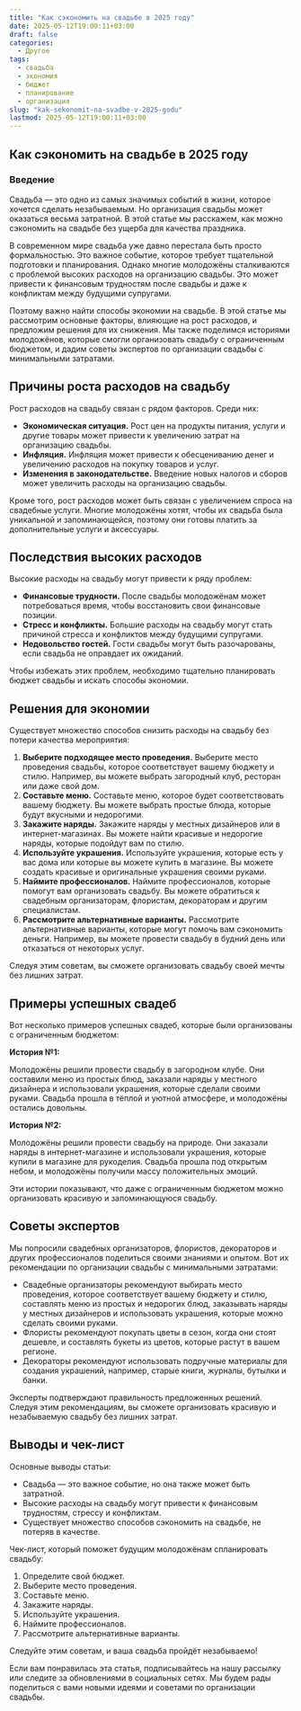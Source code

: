 ```yaml
---
title: "Как сэкономить на свадьбе в 2025 году"
date: 2025-05-12T19:00:11+03:00
draft: false
categories:
  - Другое
tags:
  - свадьба
  - экономия
  - бюджет
  - планирование
  - организация
slug: "kak-sekonomit-na-svadbe-v-2025-godu"
lastmod: 2025-05-12T19:00:11+03:00
---
```


## Как сэкономить на свадьбе в 2025 году ##

### Введение

Свадьба — это одно из самых значимых событий в жизни, которое хочется сделать незабываемым. Но организация свадьбы может оказаться весьма затратной. В этой статье мы расскажем, как можно сэкономить на свадьбе без ущерба для качества праздника.

В современном мире свадьба уже давно перестала быть просто формальностью. Это важное событие, которое требует тщательной подготовки и планирования. Однако многие молодожёны сталкиваются с проблемой высоких расходов на организацию свадьбы. Это может привести к финансовым трудностям после свадьбы и даже к конфликтам между будущими супругами.

Поэтому важно найти способы экономии на свадьбе. В этой статье мы рассмотрим основные факторы, влияющие на рост расходов, и предложим решения для их снижения. Мы также поделимся историями молодожёнов, которые смогли организовать свадьбу с ограниченным бюджетом, и дадим советы экспертов по организации свадьбы с минимальными затратами.

## Причины роста расходов на свадьбу

Рост расходов на свадьбу связан с рядом факторов. Среди них:

* **Экономическая ситуация.** Рост цен на продукты питания, услуги и другие товары может привести к увеличению затрат на организацию свадьбы.
* **Инфляция.** Инфляция может привести к обесцениванию денег и увеличению расходов на покупку товаров и услуг.
* **Изменения в законодательстве.** Введение новых налогов и сборов может увеличить расходы на организацию свадьбы.

Кроме того, рост расходов может быть связан с увеличением спроса на свадебные услуги. Многие молодожёны хотят, чтобы их свадьба была уникальной и запоминающейся, поэтому они готовы платить за дополнительные услуги и аксессуары.

## Последствия высоких расходов

Высокие расходы на свадьбу могут привести к ряду проблем:

* **Финансовые трудности.** После свадьбы молодожёнам может потребоваться время, чтобы восстановить свои финансовые позиции.
* **Стресс и конфликты.** Большие расходы на свадьбу могут стать причиной стресса и конфликтов между будущими супругами.
* **Недовольство гостей.** Гости свадьбы могут быть разочарованы, если свадьба не оправдает их ожиданий.

Чтобы избежать этих проблем, необходимо тщательно планировать бюджет свадьбы и искать способы экономии.

## Решения для экономии

Существует множество способов снизить расходы на свадьбу без потери качества мероприятия:

1. **Выберите подходящее место проведения.** Выберите место проведения свадьбы, которое соответствует вашему бюджету и стилю. Например, вы можете выбрать загородный клуб, ресторан или даже свой дом.
2. **Составьте меню.** Составьте меню, которое будет соответствовать вашему бюджету. Вы можете выбрать простые блюда, которые будут вкусными и недорогими.
3. **Закажите наряды.** Закажите наряды у местных дизайнеров или в интернет-магазинах. Вы можете найти красивые и недорогие наряды, которые подойдут вам по стилю.
4. **Используйте украшения.** Используйте украшения, которые есть у вас дома или которые вы можете купить в магазине. Вы можете создать красивые и оригинальные украшения своими руками.
5. **Наймите профессионалов.** Наймите профессионалов, которые помогут вам организовать свадьбу. Вы можете обратиться к свадебным организаторам, флористам, декораторам и другим специалистам.
6. **Рассмотрите альтернативные варианты.** Рассмотрите альтернативные варианты, которые могут помочь вам сэкономить деньги. Например, вы можете провести свадьбу в будний день или отказаться от некоторых услуг.

Следуя этим советам, вы сможете организовать свадьбу своей мечты без лишних затрат.

## Примеры успешных свадеб

Вот несколько примеров успешных свадеб, которые были организованы с ограниченным бюджетом:

**История №1:**

Молодожёны решили провести свадьбу в загородном клубе. Они составили меню из простых блюд, заказали наряды у местного дизайнера и использовали украшения, которые сделали своими руками. Свадьба прошла в тёплой и уютной атмосфере, и молодожёны остались довольны.

**История №2:**

Молодожёны решили провести свадьбу на природе. Они заказали наряды в интернет-магазине и использовали украшения, которые купили в магазине для рукоделия. Свадьба прошла под открытым небом, и молодожёны получили массу положительных эмоций.

Эти истории показывают, что даже с ограниченным бюджетом можно организовать красивую и запоминающуюся свадьбу.

## Советы экспертов

Мы попросили свадебных организаторов, флористов, декораторов и других профессионалов поделиться своими знаниями и опытом. Вот их рекомендации по организации свадьбы с минимальными затратами:

* Свадебные организаторы рекомендуют выбирать место проведения, которое соответствует вашему бюджету и стилю, составлять меню из простых и недорогих блюд, заказывать наряды у местных дизайнеров и использовать украшения, которые можно сделать своими руками.
* Флористы рекомендуют покупать цветы в сезон, когда они стоят дешевле, и составлять букеты из цветов, которые растут в вашем регионе.
* Декораторы рекомендуют использовать подручные материалы для создания украшений, например, старые книги, журналы, бутылки и банки.

Эксперты подтверждают правильность предложенных решений. Следуя этим рекомендациям, вы сможете организовать красивую и незабываемую свадьбу без лишних затрат.

## Выводы и чек-лист

Основные выводы статьи:

* Свадьба — это важное событие, но она также может быть затратной.
* Высокие расходы на свадьбу могут привести к финансовым трудностям, стрессу и конфликтам.
* Существует множество способов сэкономить на свадьбе, не потеряв в качестве.

Чек-лист, который поможет будущим молодожёнам спланировать свадьбу:

1. Определите свой бюджет.
2. Выберите место проведения.
3. Составьте меню.
4. Закажите наряды.
5. Используйте украшения.
6. Наймите профессионалов.
7. Рассмотрите альтернативные варианты.

Следуйте этим советам, и ваша свадьба пройдёт незабываемо!

Если вам понравилась эта статья, подписывайтесь на нашу рассылку или следите за обновлениями в социальных сетях. Мы будем рады поделиться с вами новыми идеями и советами по организации свадьбы.
